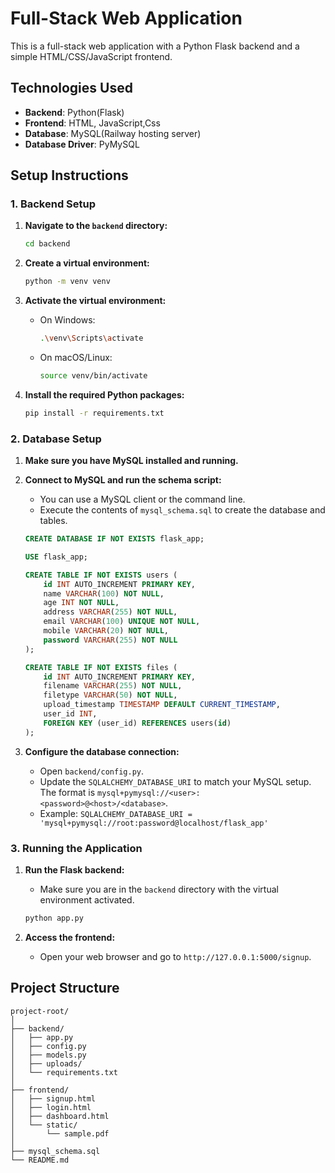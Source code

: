 # Full-Stack Web Application

This is a full-stack web application with a Python Flask backend and a simple HTML/CSS/JavaScript frontend.

## Technologies Used

-   **Backend**: Python(Flask)
-   **Frontend**: HTML, JavaScript,Css
-   **Database**: MySQL(Railway hosting server)
-   **Database Driver**: PyMySQL

## Setup Instructions

### 1. Backend Setup

1.  **Navigate to the `backend` directory:**
    ```bash
    cd backend
    ```

2.  **Create a virtual environment:**
    ```bash
    python -m venv venv
    ```

3.  **Activate the virtual environment:**
    -   On Windows:
        ```bash
        .\venv\Scripts\activate
        ```
    -   On macOS/Linux:
        ```bash
        source venv/bin/activate
        ```

4.  **Install the required Python packages:**
    ```bash
    pip install -r requirements.txt
    ```

### 2. Database Setup

1.  **Make sure you have MySQL installed and running.**

2.  **Connect to MySQL and run the schema script:**
    -   You can use a MySQL client or the command line.
    -   Execute the contents of `mysql_schema.sql` to create the database and tables.
    ```sql
    CREATE DATABASE IF NOT EXISTS flask_app;

    USE flask_app;

    CREATE TABLE IF NOT EXISTS users (
        id INT AUTO_INCREMENT PRIMARY KEY,
        name VARCHAR(100) NOT NULL,
        age INT NOT NULL,
        address VARCHAR(255) NOT NULL,
        email VARCHAR(100) UNIQUE NOT NULL,
        mobile VARCHAR(20) NOT NULL,
        password VARCHAR(255) NOT NULL
    );

    CREATE TABLE IF NOT EXISTS files (
        id INT AUTO_INCREMENT PRIMARY KEY,
        filename VARCHAR(255) NOT NULL,
        filetype VARCHAR(50) NOT NULL,
        upload_timestamp TIMESTAMP DEFAULT CURRENT_TIMESTAMP,
        user_id INT,
        FOREIGN KEY (user_id) REFERENCES users(id)
    );
    ```

3.  **Configure the database connection:**
    -   Open `backend/config.py`.
    -   Update the `SQLALCHEMY_DATABASE_URI` to match your MySQL setup. The format is `mysql+pymysql://<user>:<password>@<host>/<database>`.
    -   Example: `SQLALCHEMY_DATABASE_URI = 'mysql+pymysql://root:password@localhost/flask_app'`

### 3. Running the Application

1.  **Run the Flask backend:**
    -   Make sure you are in the `backend` directory with the virtual environment activated.
    ```bash
    python app.py
    ```

2.  **Access the frontend:**
    -   Open your web browser and go to `http://127.0.0.1:5000/signup`.

## Project Structure

```
project-root/
│
├── backend/
│   ├── app.py
│   ├── config.py
│   ├── models.py
│   ├── uploads/
│   └── requirements.txt
│
├── frontend/
│   ├── signup.html
│   ├── login.html
│   ├── dashboard.html
│   └── static/
│       └── sample.pdf
│
├── mysql_schema.sql
└── README.md
```


